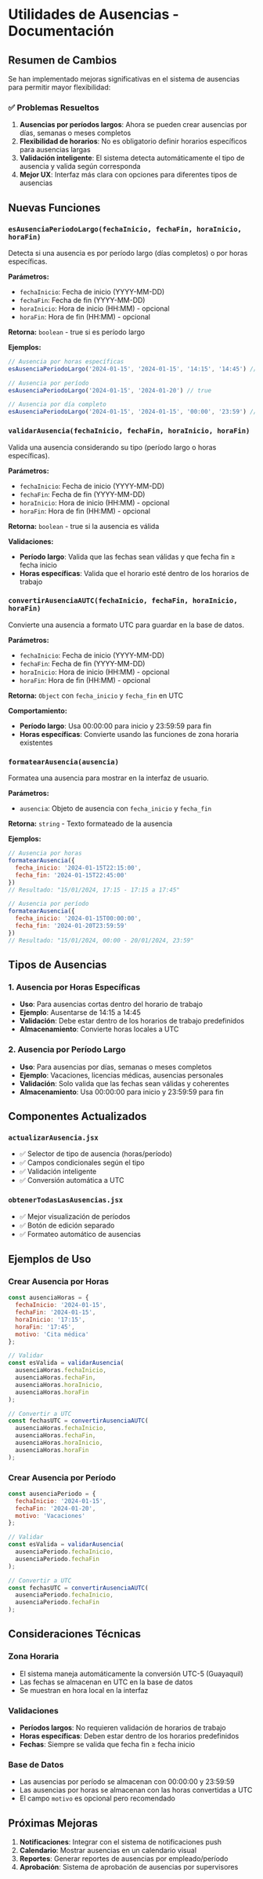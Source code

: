 # Utilidades de Ausencias - Documentación

## Resumen de Cambios

Se han implementado mejoras significativas en el sistema de ausencias para permitir mayor flexibilidad:

### ✅ Problemas Resueltos

1. **Ausencias por períodos largos**: Ahora se pueden crear ausencias por días, semanas o meses completos
2. **Flexibilidad de horarios**: No es obligatorio definir horarios específicos para ausencias largas
3. **Validación inteligente**: El sistema detecta automáticamente el tipo de ausencia y valida según corresponda
4. **Mejor UX**: Interfaz más clara con opciones para diferentes tipos de ausencias

## Nuevas Funciones

### `esAusenciaPeriodoLargo(fechaInicio, fechaFin, horaInicio, horaFin)`
Detecta si una ausencia es por período largo (días completos) o por horas específicas.

**Parámetros:**
- `fechaInicio`: Fecha de inicio (YYYY-MM-DD)
- `fechaFin`: Fecha de fin (YYYY-MM-DD)
- `horaInicio`: Hora de inicio (HH:MM) - opcional
- `horaFin`: Hora de fin (HH:MM) - opcional

**Retorna:** `boolean` - true si es período largo

**Ejemplos:**
```javascript
// Ausencia por horas específicas
esAusenciaPeriodoLargo('2024-01-15', '2024-01-15', '14:15', '14:45') // false

// Ausencia por período
esAusenciaPeriodoLargo('2024-01-15', '2024-01-20') // true

// Ausencia por día completo
esAusenciaPeriodoLargo('2024-01-15', '2024-01-15', '00:00', '23:59') // true
```

### `validarAusencia(fechaInicio, fechaFin, horaInicio, horaFin)`
Valida una ausencia considerando su tipo (período largo o horas específicas).

**Parámetros:**
- `fechaInicio`: Fecha de inicio (YYYY-MM-DD)
- `fechaFin`: Fecha de fin (YYYY-MM-DD)
- `horaInicio`: Hora de inicio (HH:MM) - opcional
- `horaFin`: Hora de fin (HH:MM) - opcional

**Retorna:** `boolean` - true si la ausencia es válida

**Validaciones:**
- **Período largo**: Valida que las fechas sean válidas y que fecha fin ≥ fecha inicio
- **Horas específicas**: Valida que el horario esté dentro de los horarios de trabajo

### `convertirAusenciaAUTC(fechaInicio, fechaFin, horaInicio, horaFin)`
Convierte una ausencia a formato UTC para guardar en la base de datos.

**Parámetros:**
- `fechaInicio`: Fecha de inicio (YYYY-MM-DD)
- `fechaFin`: Fecha de fin (YYYY-MM-DD)
- `horaInicio`: Hora de inicio (HH:MM) - opcional
- `horaFin`: Hora de fin (HH:MM) - opcional

**Retorna:** `Object` con `fecha_inicio` y `fecha_fin` en UTC

**Comportamiento:**
- **Período largo**: Usa 00:00:00 para inicio y 23:59:59 para fin
- **Horas específicas**: Convierte usando las funciones de zona horaria existentes

### `formatearAusencia(ausencia)`
Formatea una ausencia para mostrar en la interfaz de usuario.

**Parámetros:**
- `ausencia`: Objeto de ausencia con `fecha_inicio` y `fecha_fin`

**Retorna:** `string` - Texto formateado de la ausencia

**Ejemplos:**
```javascript
// Ausencia por horas
formatearAusencia({
  fecha_inicio: '2024-01-15T22:15:00',
  fecha_fin: '2024-01-15T22:45:00'
})
// Resultado: "15/01/2024, 17:15 - 17:15 a 17:45"

// Ausencia por período
formatearAusencia({
  fecha_inicio: '2024-01-15T00:00:00',
  fecha_fin: '2024-01-20T23:59:59'
})
// Resultado: "15/01/2024, 00:00 - 20/01/2024, 23:59"
```

## Tipos de Ausencias

### 1. Ausencia por Horas Específicas
- **Uso**: Para ausencias cortas dentro del horario de trabajo
- **Ejemplo**: Ausentarse de 14:15 a 14:45
- **Validación**: Debe estar dentro de los horarios de trabajo predefinidos
- **Almacenamiento**: Convierte horas locales a UTC

### 2. Ausencia por Período Largo
- **Uso**: Para ausencias por días, semanas o meses completos
- **Ejemplo**: Vacaciones, licencias médicas, ausencias personales
- **Validación**: Solo valida que las fechas sean válidas y coherentes
- **Almacenamiento**: Usa 00:00:00 para inicio y 23:59:59 para fin

## Componentes Actualizados

### `actualizarAusencia.jsx`
- ✅ Selector de tipo de ausencia (horas/período)
- ✅ Campos condicionales según el tipo
- ✅ Validación inteligente
- ✅ Conversión automática a UTC

### `obtenerTodasLasAusencias.jsx`
- ✅ Mejor visualización de períodos
- ✅ Botón de edición separado
- ✅ Formateo automático de ausencias

## Ejemplos de Uso

### Crear Ausencia por Horas
```javascript
const ausenciaHoras = {
  fechaInicio: '2024-01-15',
  fechaFin: '2024-01-15',
  horaInicio: '17:15',
  horaFin: '17:45',
  motivo: 'Cita médica'
};

// Validar
const esValida = validarAusencia(
  ausenciaHoras.fechaInicio,
  ausenciaHoras.fechaFin,
  ausenciaHoras.horaInicio,
  ausenciaHoras.horaFin
);

// Convertir a UTC
const fechasUTC = convertirAusenciaAUTC(
  ausenciaHoras.fechaInicio,
  ausenciaHoras.fechaFin,
  ausenciaHoras.horaInicio,
  ausenciaHoras.horaFin
);
```

### Crear Ausencia por Período
```javascript
const ausenciaPeriodo = {
  fechaInicio: '2024-01-15',
  fechaFin: '2024-01-20',
  motivo: 'Vacaciones'
};

// Validar
const esValida = validarAusencia(
  ausenciaPeriodo.fechaInicio,
  ausenciaPeriodo.fechaFin
);

// Convertir a UTC
const fechasUTC = convertirAusenciaAUTC(
  ausenciaPeriodo.fechaInicio,
  ausenciaPeriodo.fechaFin
);
```

## Consideraciones Técnicas

### Zona Horaria
- El sistema maneja automáticamente la conversión UTC-5 (Guayaquil)
- Las fechas se almacenan en UTC en la base de datos
- Se muestran en hora local en la interfaz

### Validaciones
- **Períodos largos**: No requieren validación de horarios de trabajo
- **Horas específicas**: Deben estar dentro de los horarios predefinidos
- **Fechas**: Siempre se valida que fecha fin ≥ fecha inicio

### Base de Datos
- Las ausencias por período se almacenan con 00:00:00 y 23:59:59
- Las ausencias por horas se almacenan con las horas convertidas a UTC
- El campo `motivo` es opcional pero recomendado

## Próximas Mejoras

1. **Notificaciones**: Integrar con el sistema de notificaciones push
2. **Calendario**: Mostrar ausencias en un calendario visual
3. **Reportes**: Generar reportes de ausencias por empleado/período
4. **Aprobación**: Sistema de aprobación de ausencias por supervisores 